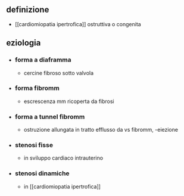 ## definizione
- [[cardiomiopatia ipertrofica]] ostruttiva o congenita

## eziologia
- ### forma a diaframma
	- cercine fibroso sotto valvola
- ### forma fibromm
	- escrescenza mm ricoperta da fibrosi
- ### forma a tunnel fibromm
	- ostruzione allungata in tratto efflusso da vs fibromm, -eiezione
- ### stenosi fisse
	- in sviluppo cardiaco intrauterino
- ### stenosi dinamiche
	- in [[cardiomiopatia ipertrofica]]